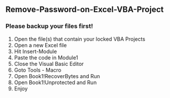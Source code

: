 ## Remove-Password-on-Excel-VBA-Project
### Please backup your files first!
1) Open the file(s) that contain your locked VBA Projects
2) Open a new Excel file
3) Hit Insert-Module
4) Paste the code in Module1
5) Close the Visual Basic Editor
6) Goto Tools - Macro
7) Open Book1!RecoverBytes and Run 
8) Open Book1!Unprotected and Run 
9) Enjoy
